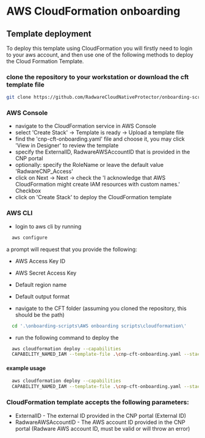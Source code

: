 
# AWS CloudFormation onboarding

## Template deployment

To deploy this template using CloudFormation you will firstly need to login to your aws account, 
and then use one of the following methods to deploy the Cloud Formation Template.

###  clone the repository to your workstation or download the cft template file
``` bash
git clone https://github.com/RadwareCloudNativeProtector/onboarding-scripts.git
```

### AWS Console

- navigate to the CloudFormation service in AWS Console
- select 'Create Stack' -> Template is ready -> Upload a template file
- find the 'cnp-cft-onboarding.yaml' file and choose it, you may click 'View in Designer' to review the template
- specify the ExternalID, RadwareAWSAccountID that is provided in the CNP portal
- optionally: specify the RoleName or leave the default value 'RadwareCNP_Access'
- click on Next -> Next -> check the 'I acknowledge that AWS CloudFormation might create IAM resources with custom names.' Checkbox
- click on 'Create Stack' to deploy the CloudFormation template

### AWS CLI
- login to aws cli by running 
``` bash
  aws configure
```
a prompt will request that you provide the following:
- AWS Access Key ID
- AWS Secret Access Key
- Default region name
- Default output format
  
- navigate to the CFT folder (assuming you cloned the repository, this should be the path)
``` bash
  cd '.\onboarding-scripts\AWS onboarding scripts\cloudformation\'
```
-  run the following command to deploy the 
``` bash
  aws cloudformation deploy --capabilities 
  CAPABILITY_NAMED_IAM --template-file .\cnp-cft-onboarding.yaml --stack-name CNPRoleCreate --parameter-overrides ExternalID=<CNP_EXTERNAL_ID> RadwareAWSAccountID=<AWS_ACCOUNT_ID>
```

#### example usage
```bash
  aws cloudformation deploy --capabilities 
  CAPABILITY_NAMED_IAM --template-file .\cnp-cft-onboarding.yaml --stack-name CNPRoleCreate1 --parameter-overrides ExternalID=ABCDEFGHIJKLMNOP123 RadwareAWSAccountID=123456789012
```

### CloudFormation template accepts the following parameters:
- ExternalID - The external ID provided in the CNP portal (External ID)
- RadwareAWSAccountID - The AWS account ID provided in the CNP portal (Radware AWS account ID, must be valid or will throw an error)

